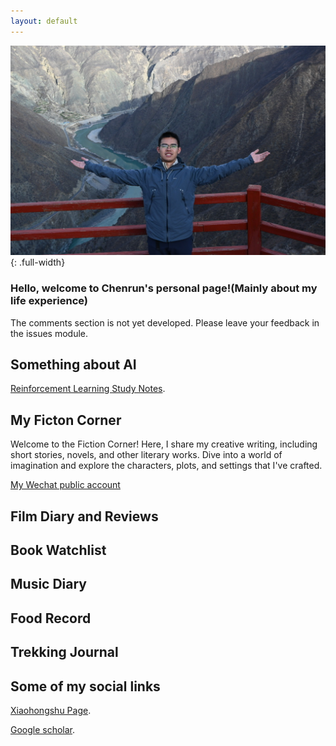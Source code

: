 ```yaml
---
layout: default
---
```


![Header Image](/assets/img/self1.jpg){: .full-width}
### Hello, welcome to Chenrun's personal page!(Mainly about my life experience)

The comments section is not yet developed. Please leave your feedback in the issues module.

## Something about AI
[Reinforcement Learning Study Notes](./note/RL.md).

## My Ficton Corner

Welcome to the Fiction Corner! Here, I share my creative writing, including short stories, novels, and other literary works. Dive into a world of imagination and explore the characters, plots, and settings that I've crafted. 

[My Wechat public account](https://mp.weixin.qq.com/s?__biz=Mzk1NzQwMzU4Nw==&mid=2247483700&idx=1&sn=942434064e83baa2ff2f2592fcc8c024)

## Film Diary and Reviews

## Book Watchlist

## Music Diary

## Food Record

## Trekking Journal


## Some of my social links
<!-- [Link to another page](./another-page.html). -->
[Xiaohongshu Page](https://www.xiaohongshu.com/user/profile/6104a7de0000000001002868).

[Google scholar](https://scholar.google.com/citations?hl=en&user=bTBkHegAAAAJ).


